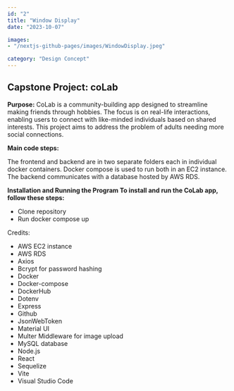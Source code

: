 ```yaml
---
id: "2"
title: "Window Display"
date: "2023-10-07"

images:
- "/nextjs-github-pages/images/WindowDisplay.jpeg"

category: "Design Concept"
---
```


## Capstone Project: coLab

__Purpose:__ CoLab is a community-building app designed to streamline making friends through hobbies. The focus is on real-life interactions, enabling users to connect with like-minded individuals based on shared interests. This project aims to address the problem of adults needing more social connections.

__Main code steps:__

The frontend and backend are in two separate folders each in individual docker containers. Docker compose is used to run both in an EC2 instance. The backend communicates with a database hosted by AWS RDS.

__Installation and Running the Program To install and run the CoLab app, follow these steps:__

* Clone repository
* Run docker compose up

Credits: 
* AWS EC2 instance
* AWS RDS
* Axios
* Bcrypt for password hashing
* Docker
* Docker-compose
* DockerHub
* Dotenv
* Express
* Github
* JsonWebToken
* Material UI
* Multer Middleware for image upload
* MySQL database
* Node.js
* React
* Sequelize
* Vite
* Visual Studio Code
